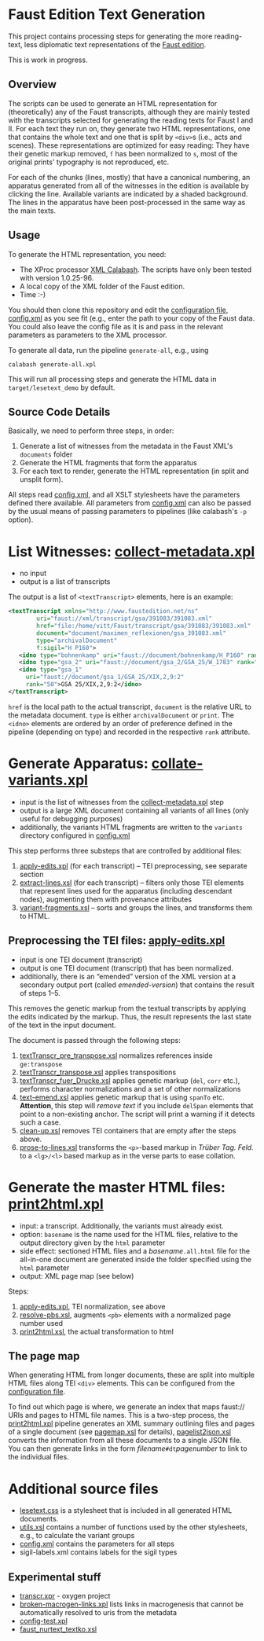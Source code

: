 Faust Edition Text Generation
=============================

This project contains processing steps for generating the more reading-text, less diplomatic text representations of the [Faust edition](http://faustedition.de/). 

This is work in progress.


Overview
--------

The scripts can be used to generate an HTML representation for (theoretically) any of the Faust transcripts, although they are mainly tested with the transcripts selected for generating the reading texts for Faust I and II. For each text they run on, they generate two HTML representations, one that contains the whole text and one that is split by `<div>`s  (i.e., acts and scenes). These representations are optimized for easy reading: They have their genetic markup removed, `ſ` has been normalized to `s`, most of the original prints' typography is not reproduced, etc.

For each of the chunks (lines, mostly) that have a canonical numbering, an apparatus generated from all of the witnesses in the edition is available by clicking the line. Available variants are indicated by a shaded background. The lines in the apparatus have been post-processed in the same way as the main texts.


Usage
-----

To generate the HTML representation, you need:

* The XProc processor [XML Calabash](http://xmlcalabash.com/download/). The scripts have only been tested with version 1.0.25-96.
* A local copy of the XML folder of the Faust edition.
* Time :-)

You should then clone this repository and edit the [configuration file, config.xml](config.xml) as you see fit (e.g., enter the path to your copy of the Faust data. You could also leave the config file as it is and pass in the relevant parameters as parameters to the XML processor.

To generate all data, run the pipeline `generate-all`, e.g., using

    calabash generate-all.xpl

This will run all processing steps and generate the HTML data in `target/lesetext_demo` by default.


Source Code Details
-------------------

Basically, we need to perform three steps, in order:

1. Generate a list of witnesses from the metadata in the Faust XML's `documents` folder
2. Generate the HTML fragments that form the apparatus
3. For each text to render, generate the HTML representation (in split and unsplit form).

All steps read [config.xml](config.xml), and all XSLT stylesheets have the parameters defined there available. All parameters from [config.xml](config.xml) can also be passed by the usual means of passing parameters to pipelines (like calabash's `-p` option).

# List Witnesses: [collect-metadata.xpl](collect-metadata.xpl)

* no input
* output is a list of transcripts

The output is a list of `<textTranscript>` elements, here is an example:

```xml
<textTranscript xmlns="http://www.faustedition.net/ns"
		uri="faust://xml/transcript/gsa/391083/391083.xml"
		href="file:/home/vitt/Faust/transcript/gsa/391083/391083.xml"
		document="document/maximen_reflexionen/gsa_391083.xml"
		type="archivalDocument"
		f:sigil="H P160">
   <idno type="bohnenkamp" uri="faust://document/bohnenkamp/H_P160" rank="2">H P160</idno>
   <idno type="gsa_2" uri="faust://document/gsa_2/GSA_25/W_1783" rank="28">GSA 25/W 1783</idno>
   <idno type="gsa_1"
	 uri="faust://document/gsa_1/GSA_25/XIX,2,9:2"
	 rank="50">GSA 25/XIX,2,9:2</idno>
</textTranscript>
```

`href` is the local path to the actual transcript, `document` is the relative URL to the metadata document. `type` is either `archivalDocument` or `print`. The `<idno>` elements are ordered by an order of preference defined in the pipeline (depending on type) and recorded in the respective `rank` attribute.

# Generate Apparatus: [collate-variants.xpl](collate-variants.xpl)

* input is the list of witnesses from the [collect-metadata.xpl](collect-metadata.xpl) step
* output is a large XML document containing all variants of all lines (only useful for debugging purposes)
* additionally, the variants HTML fragments are written to the `variants` directory configured in [config.xml](config.xml)

This step performs three substeps that are controlled by additional files:

1. [apply-edits.xpl](apply-edits.xpl) (for each transcript) – TEI preprocessing, see separate section
2. [extract-lines.xsl](extract-lines.xsl) (for each transcript) – filters only those TEI elements that represent lines used for the apparatus (including descendant nodes), augmenting them with provenance attributes
3. [variant-fragments.xsl](variant-fragments.xsl) – sorts and groups the lines, and transforms them to HTML.

## Preprocessing the TEI files: [apply-edits.xpl](apply-edits.xpl)

* input is one TEI document (transcript)
* output is one TEI document (transcript) that has been normalized.
* additionally, there is an “emended” version of the XML version at a secondary output port (called _emended-version_) that contains the result of steps 1–5.

This removes the genetic markup from the textual transcripts by applying the edits indicated by the markup. Thus, the result represents the last state of the text in the input document.

The document is passed through the following steps:

1. [textTranscr_pre_transpose.xsl](textTranscr_pre_transpose.xsl) normalizes references inside `ge:transpose` 
2. [textTranscr_transpose.xsl](textTranscr_transpose.xsl) applies transpositions
3. [textTranscr_fuer_Drucke.xsl](textTranscr_fuer_Drucke.xsl) applies genetic markup (`del`, `corr` etc.), performs character normalizations and a set of other normalizations
4. [text-emend.xsl](text-emend.xsl) applies genetic markup that is using `spanTo` etc. **Attention**, this step will _remove text_ if you include `delSpan` elements that point to a non-existing anchor. The script will print a warning if it detects such a case.
5. [clean-up.xsl](clean-up.xsl) removes TEI containers that are empty after the steps above.
6. [prose-to-lines.xsl](prose-to-lines.xsl) transforms the `<p>`-based markup in _Trüber Tag. Feld._ to a `<lg>/<l>` based markup as in the verse parts to ease collation.

# Generate the master HTML files: [print2html.xpl](print2html.xpl)

* input: a transcript. Additionally, the variants must already exist.
* option: `basename` is the name used for the HTML files, relative to the output directory given by the `html` parameter
* side effect: sectioned HTML files and a _basename_`.all.html` file for the all-in-one document are generated inside the folder specified using the `html` parameter
* output: XML page map (see below)

Steps:

1. [apply-edits.xpl](apply-edits.xpl), TEI normalization, see above 
2. [resolve-pbs.xsl](resolve-pbs.xsl), augments `<pb>` elements with a normalized page number used 
2. [print2html.xsl](print2html.xsl), the actual transformation to html

## The page map

When generating HTML from longer documents, these are split into multiple HTML files along TEI `<div>` elements. This can be configured from the [configuration file](config.xml). 

To find out which page is where, we generate an index that maps faust:// URIs and pages to HTML file names. This is a two-step process, the [print2html.xpl](print2html.xpl) pipeline generates an XML summary outlining files and pages of a single document (see [pagemap.xsl](pagemap.xsl) for details), [pagelist2json.xsl](pagelist2json.xsl) converts the information from all these documents to a single JSON file. You can then generate links in the form _filename_`#dt`_pagenumber_ to link to the individual files.

# Additional source files

* [lesetext.css](lesetext.css) is a stylesheet that is included in all generated HTML documents.
* [utils.xsl](utils.xsl) contains a number of functions used by the other stylesheets, e.g., to calculate the variant groups
* [config.xml](config.xml) contains the parameters for all steps
* sigil-labels.xml contains labels for the sigil types

## Experimental stuff

* [transcr.xpr](transcr.xpr) - oxygen project
* [broken-macrogen-links.xpl](broken-macrogen-links.xpl) lists links in macrogenesis that cannot be automatically resolved to uris from the metadata
* [config-test.xpl](config-test.xpl)
* [faust_nurtext_textko.xsl](faust_nurtext_textko.xsl)
